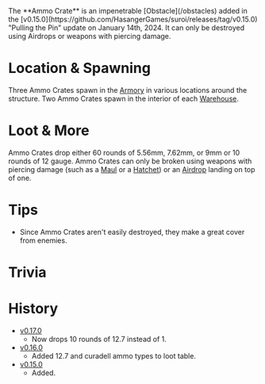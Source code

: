 <Stub />
The **Ammo Crate** is an impenetrable [Obstacle](/obstacles) added in the [v0.15.0](https://github.com/HasangerGames/suroi/releases/tag/v0.15.0) "Pulling the Pin" update on January 14th, 2024. It can only be destroyed using Airdrops or weapons with piercing damage.

# Location & Spawning

Three Ammo Crates spawn in the [Armory](/buildings/armory) in various locations around the structure. Two Ammo Crates spawn in the interior of each [Warehouse](/buildings/warehouse).

# Loot & More

Ammo Crates drop either 60 rounds of 5.56mm, 7.62mm, or 9mm or 10 rounds of 12 gauge. Ammo Crates can only be broken using weapons with piercing damage (such as a [Maul](/weapons/melee/maul) or a [Hatchet](/weapons/melee/hatchet)) or an [Airdrop](/obstacles/airdrops) landing on top of one.

# Tips

- Since Ammo Crates aren't easily destroyed, they make a great cover from enemies.

# Trivia

# History

- [v0.17.0](https://github.com/HasangerGames/suroi/releases/tag/v0.17.0)
  - Now drops 10 rounds of 12.7 instead of 1.
- [v0.16.0](https://github.com/HasangerGames/suroi/releases/tag/v0.16.0)
  - Added 12.7 and curadell ammo types to loot table.
- [v0.15.0](https://github.com/HasangerGames/suroi/releases/tag/v0.15.0)
  - Added.
